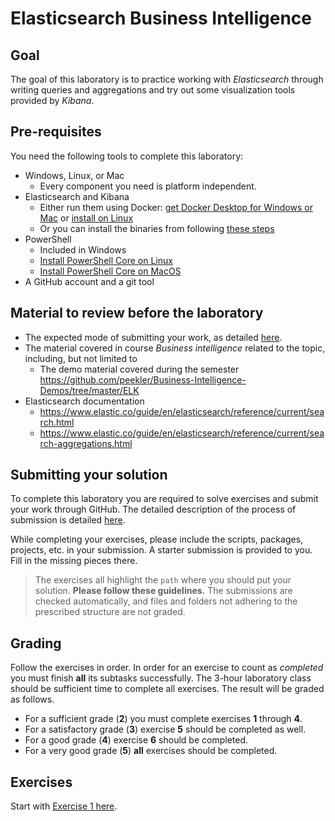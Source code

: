 # Elasticsearch Business Intelligence

## Goal

The goal of this laboratory is to practice working with _Elasticsearch_ through writing queries and aggregations and try out some visualization tools provided by _Kibana_.

## Pre-requisites

You need the following tools to complete this laboratory:

- Windows, Linux, or Mac
  - Every component you need is platform independent.
- Elasticsearch and Kibana
  - Either run them using Docker: [get Docker Desktop for Windows or Mac](https://www.docker.com/products/docker-desktop) or [install on Linux](https://docs.docker.com/install/linux/docker-ce/ubuntu/)
  - Or you can install the binaries from following [these steps](https://www.elastic.co/start)
- PowerShell
  - Included in Windows
  - [Install PowerShell Core on Linux](https://docs.microsoft.com/en-us/powershell/scripting/install/installing-powershell-core-on-linux)
  - [Install PowerShell Core on MacOS](https://docs.microsoft.com/en-us/powershell/scripting/install/installing-powershell-core-on-macos)
- A GitHub account and a git tool

## Material to review before the laboratory

- The expected mode of submitting your work, as detailed [here](GitHub-usage.md).
- The material covered in course _Business intelligence_ related to the topic, including, but not limited to
  - The demo material covered during the semester <https://github.com/peekler/Business-Intelligence-Demos/tree/master/ELK>
- Elasticsearch documentation
  - <https://www.elastic.co/guide/en/elasticsearch/reference/current/search.html>
  - <https://www.elastic.co/guide/en/elasticsearch/reference/current/search-aggregations.html>

## Submitting your solution

To complete this laboratory you are required to solve exercises and submit your work through GitHub. The detailed description of the process of submission is detailed [here](GitHub-usage.md).

While completing your exercises, please include the scripts, packages, projects, etc. in your submission. A starter submission is provided to you. Fill in the missing pieces there.

> The exercises all highlight the `path` where you should put your solution. **Please follow these guidelines.** The submissions are checked automatically, and files and folders not adhering to the prescribed structure are not graded.

## Grading

Follow the exercises in order. In order for an exercise to count as _completed_ you must finish **all** its subtasks successfully. The 3-hour laboratory class should be sufficient time to complete all exercises. The result will be graded as follows.

- For a sufficient grade (**2**) you must complete exercises **1** through **4**.
- For a satisfactory grade (**3**) exercise **5** should be completed as well.
- For a good grade (**4**) exercise **6** should be completed.
- For a very good grade (**5**) **all** exercises should be completed.

## Exercises

Start with [Exercise 1 here](exercise1.md).
